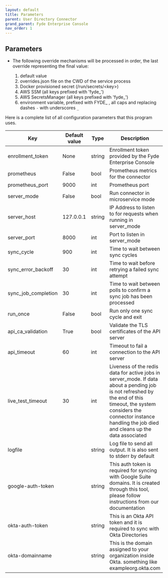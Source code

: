 ```yaml
---
layout: default
title: Parameters
parent: User Directory Connector
grand_parent: Fyde Enterprise Console
nav_order: 1
---
```

## Parameters

- The following override mechanisms will be processed in order, the last override representing the final value:

  1. default value
  1. overrides.json file on the CWD of the service process
  1. Docker provisioned secret (/run/secrets/\<key>)
  1. AWS SSM (all keys prefixed with 'fyde_')
  1. AWS SecretsManager (all keys prefixed with 'fyde_')
  1. environment variable, prefixed with FYDE_ , all caps and replacing dashes `-` with underscores `_`

Here is a complete list of all configuration parameters that this program uses.

| Key | Default value | Type | Description |
|-----|---------------|------|-------------|
|enrollment_token|None|string|Enrollment token provided by the Fyde Enterprise Console|
|prometheus|False|bool|Prometheus metrics for the connector|
|prometheus_port|9000|int|Prometheus port|
|server_mode|False|bool|Run connector in microservice mode|
|server_host|127.0.0.1|string|IP Address to listen to for requests when running in server_mode|
|server_port|8000|int|Port to listen in server_mode|
|sync_cycle|900|int|Time to wait between sync cycles|
|sync_error_backoff|30|int|Time to wait before retrying a failed sync attempt|
|sync_job_completion|30|int|Time to wait between polls to confirm a sync job has been processed|
|run_once|False|bool|Run only one sync cycle and exit|
|api_ca_validation|True|bool|Validate the TLS certificates of the API server|
|api_timeout|60|int|Timeout to fail a connection to the API server|
|live_test_timeout|30|int|Liveness of the redis data for active jobs in server_mode. If data about a pending job is not refreshed by the end of this timeout, the system considers the connector instance handling the job died and cleans up the data associated|
|logfile||string|Log file to send all output. It is also sent to stderr by default|
|google-auth-token||string|This auth token is required for syncing with Google Suite domains. It is created through this tool, please follow instructions from our documentation|
|okta-auth-token||string|This is an Okta API token and it is required to sync with Okta Directories|
|okta-domainname||string|This is the domain assigned to your organization inside Okta. something like exampleorg.okta.com|
